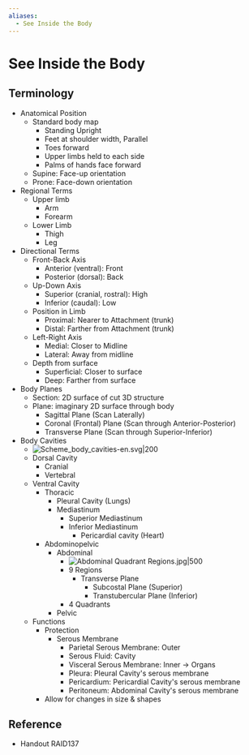 ```yaml
---
aliases:
  - See Inside the Body
---
```


# See Inside the Body

## Terminology

- Anatomical Position
	- Standard body map
		- Standing Upright
		- Feet at shoulder width, Parallel
		- Toes forward
		- Upper limbs held to each side
		- Palms of hands face forward
	- Supine: Face-up orientation
	- Prone: Face-down orientation
- Regional Terms
	- Upper limb
		- Arm
		- Forearm
	- Lower Limb
		- Thigh
		- Leg
- Directional Terms
	- Front-Back Axis
		- Anterior (ventral): Front
		- Posterior (dorsal): Back
	- Up-Down Axis
		- Superior (cranial, rostral): High
		- Inferior (caudal): Low
	- Position in Limb
		- Proximal: Nearer to Attachment (trunk)
		- Distal: Farther from Attachment (trunk)
	- Left-Right Axis
		- Medial: Closer to Midline
		- Lateral: Away from midline
	- Depth from surface
		- Superficial: Closer to surface
		- Deep: Farther from surface
- Body Planes
	- Section: 2D surface of cut 3D structure
	- Plane: imaginary 2D surface through body
		- Sagittal Plane (Scan Laterally)
		- Coronal (Frontal) Plane (Scan through Anterior-Posterior)
		- Transverse Plane (Scan through Superior-Inferior)
- Body Cavities
	- ![Scheme\_body\_cavities-en.svg|200](https://upload.wikimedia.org/wikipedia/commons/e/ee/Scheme_body_cavities-en.svg)
	- Dorsal Cavity
		- Cranial
		- Vertebral
	- Ventral Cavity
		- Thoracic
			- Pleural Cavity (Lungs)
			- Mediastinum
				- Superior Mediastinum
				- Inferior Mediastinum
					- Pericardial cavity (Heart)
		- Abdominopelvic
			- Abdominal
				- ![Abdominal Quadrant Regions.jpg|500](https://upload.wikimedia.org/wikipedia/commons/c/c9/Abdominal_Quadrant_Regions.jpg)
				- 9 Regions
					- Transverse Plane
						- Subcostal Plane (Superior)
						- Transtubercular Plane (Inferior)
				- 4 Quadrants
			- Pelvic
	- Functions
		- Protection
			- Serous Membrane
				- Parietal Serous Membrane: Outer
				- Serous Fluid: Cavity
				- Visceral Serous Membrane: Inner → Organs
				- Pleura: Pleural Cavity's serous membrane
				- Pericardium: Pericardial Cavity's serous membrane
				- Peritoneum: Abdominal Cavity's serous membrane
		- Allow for changes in size & shapes

## Reference

- Handout RAID137
